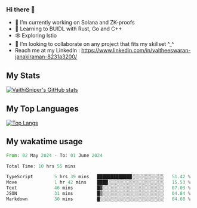 ### Hi there 👋

- 🔭 I’m currently working on Solana and ZK-proofs
- 📖 Learning to BUIDL with Rust, Go and C++
- 🕸️ Exploring Istio
- 👯 I’m looking to collaborate on any project that fits my skillset ^_^
- Reach me at my LinkedIn : https://www.linkedin.com/in/vaitheeswaran-janakiraman-8231a3200/

## My Stats
[![VaithiSniper's GitHub stats](https://github-readme-stats.vercel.app/api?username=VaithiSniper&hide=stars&theme=radical)](https://github.com/anuraghazra/github-readme-stats)

## My Top Languages

[![Top Langs](https://github-readme-stats.vercel.app/api/top-langs/?username=VaithiSniper&layout=compact)](https://github.com/anuraghazra/github-readme-stats)

## My wakatime usage

<!--START_SECTION:waka-->

```rust
From: 02 May 2024 - To: 01 June 2024

Total Time: 10 hrs 55 mins

TypeScript        5 hrs 39 mins   █████████████░░░░░░░░░░░░   51.42 %
Move              1 hr 42 mins    ████░░░░░░░░░░░░░░░░░░░░░   15.53 %
Text              46 mins         █▓░░░░░░░░░░░░░░░░░░░░░░░   07.03 %
JSON              31 mins         █▒░░░░░░░░░░░░░░░░░░░░░░░   04.84 %
Markdown          30 mins         █░░░░░░░░░░░░░░░░░░░░░░░░   04.60 %
```

<!--END_SECTION:waka-->

